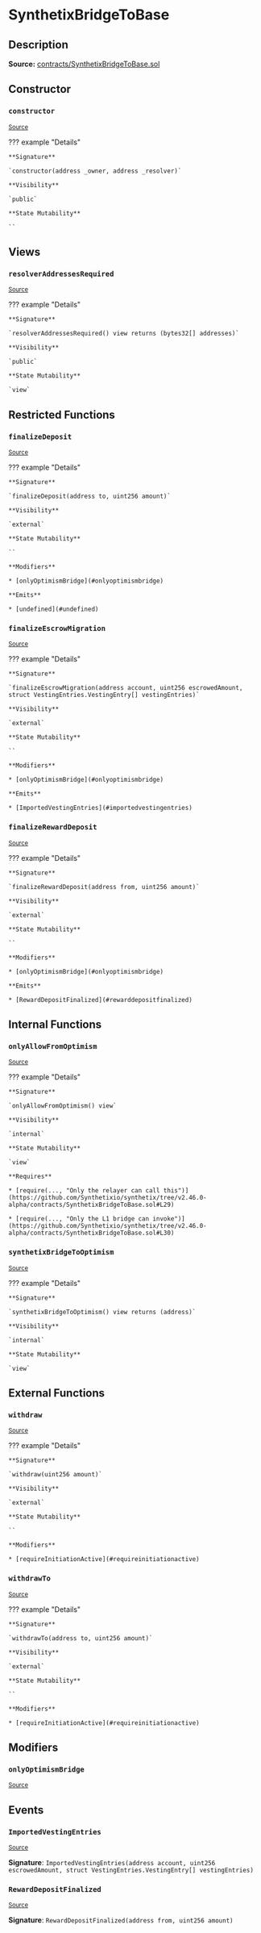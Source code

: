# SynthetixBridgeToBase

## Description

**Source:** [contracts/SynthetixBridgeToBase.sol](https://github.com/Synthetixio/synthetix/tree/v2.46.0-alpha/contracts/SynthetixBridgeToBase.sol)

## Constructor

### `constructor`

<sub>[Source](https://github.com/Synthetixio/synthetix/tree/v2.46.0-alpha/contracts/SynthetixBridgeToBase.sol#L18)</sub>

??? example "Details"

    **Signature**

    `constructor(address _owner, address _resolver)`

    **Visibility**

    `public`

    **State Mutability**

    ``

## Views

### `resolverAddressesRequired`

<sub>[Source](https://github.com/Synthetixio/synthetix/tree/v2.46.0-alpha/contracts/SynthetixBridgeToBase.sol#L40)</sub>

??? example "Details"

    **Signature**

    `resolverAddressesRequired() view returns (bytes32[] addresses)`

    **Visibility**

    `public`

    **State Mutability**

    `view`

## Restricted Functions

### `finalizeDeposit`

<sub>[Source](https://github.com/Synthetixio/synthetix/tree/v2.46.0-alpha/contracts/SynthetixBridgeToBase.sol#L94)</sub>

??? example "Details"

    **Signature**

    `finalizeDeposit(address to, uint256 amount)`

    **Visibility**

    `external`

    **State Mutability**

    ``

    **Modifiers**

    * [onlyOptimismBridge](#onlyoptimismbridge)

    **Emits**

    * [undefined](#undefined)

### `finalizeEscrowMigration`

<sub>[Source](https://github.com/Synthetixio/synthetix/tree/v2.46.0-alpha/contracts/SynthetixBridgeToBase.sol#L80)</sub>

??? example "Details"

    **Signature**

    `finalizeEscrowMigration(address account, uint256 escrowedAmount, struct VestingEntries.VestingEntry[] vestingEntries)`

    **Visibility**

    `external`

    **State Mutability**

    ``

    **Modifiers**

    * [onlyOptimismBridge](#onlyoptimismbridge)

    **Emits**

    * [ImportedVestingEntries](#importedvestingentries)

### `finalizeRewardDeposit`

<sub>[Source](https://github.com/Synthetixio/synthetix/tree/v2.46.0-alpha/contracts/SynthetixBridgeToBase.sol#L102)</sub>

??? example "Details"

    **Signature**

    `finalizeRewardDeposit(address from, uint256 amount)`

    **Visibility**

    `external`

    **State Mutability**

    ``

    **Modifiers**

    * [onlyOptimismBridge](#onlyoptimismbridge)

    **Emits**

    * [RewardDepositFinalized](#rewarddepositfinalized)

## Internal Functions

### `onlyAllowFromOptimism`

<sub>[Source](https://github.com/Synthetixio/synthetix/tree/v2.46.0-alpha/contracts/SynthetixBridgeToBase.sol#L26)</sub>

??? example "Details"

    **Signature**

    `onlyAllowFromOptimism() view`

    **Visibility**

    `internal`

    **State Mutability**

    `view`

    **Requires**

    * [require(..., "Only the relayer can call this")](https://github.com/Synthetixio/synthetix/tree/v2.46.0-alpha/contracts/SynthetixBridgeToBase.sol#L29)

    * [require(..., "Only the L1 bridge can invoke")](https://github.com/Synthetixio/synthetix/tree/v2.46.0-alpha/contracts/SynthetixBridgeToBase.sol#L30)

### `synthetixBridgeToOptimism`

<sub>[Source](https://github.com/Synthetixio/synthetix/tree/v2.46.0-alpha/contracts/SynthetixBridgeToBase.sol#L22)</sub>

??? example "Details"

    **Signature**

    `synthetixBridgeToOptimism() view returns (address)`

    **Visibility**

    `internal`

    **State Mutability**

    `view`

## External Functions

### `withdraw`

<sub>[Source](https://github.com/Synthetixio/synthetix/tree/v2.46.0-alpha/contracts/SynthetixBridgeToBase.sol#L50)</sub>

??? example "Details"

    **Signature**

    `withdraw(uint256 amount)`

    **Visibility**

    `external`

    **State Mutability**

    ``

    **Modifiers**

    * [requireInitiationActive](#requireinitiationactive)

### `withdrawTo`

<sub>[Source](https://github.com/Synthetixio/synthetix/tree/v2.46.0-alpha/contracts/SynthetixBridgeToBase.sol#L54)</sub>

??? example "Details"

    **Signature**

    `withdrawTo(address to, uint256 amount)`

    **Visibility**

    `external`

    **State Mutability**

    ``

    **Modifiers**

    * [requireInitiationActive](#requireinitiationactive)

## Modifiers

### `onlyOptimismBridge`

<sub>[Source](https://github.com/Synthetixio/synthetix/tree/v2.46.0-alpha/contracts/SynthetixBridgeToBase.sol#L33)</sub>

## Events

### `ImportedVestingEntries`

<sub>[Source](https://github.com/Synthetixio/synthetix/tree/v2.46.0-alpha/contracts/SynthetixBridgeToBase.sol#L110)</sub>

**Signature**: `ImportedVestingEntries(address account, uint256 escrowedAmount, struct VestingEntries.VestingEntry[] vestingEntries)`

### `RewardDepositFinalized`

<sub>[Source](https://github.com/Synthetixio/synthetix/tree/v2.46.0-alpha/contracts/SynthetixBridgeToBase.sol#L116)</sub>

**Signature**: `RewardDepositFinalized(address from, uint256 amount)`
